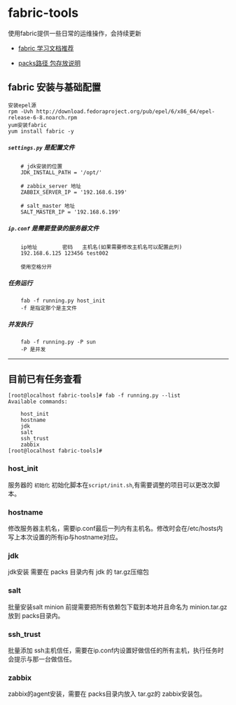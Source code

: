 # fabric-tools
使用fabric提供一些日常的运维操作，会持续更新<br>

* [fabric 学习文档推荐](http://fabric-chs.readthedocs.io/zh_CN/chs/tutorial.html "fabric 文档推荐") 

* [packs路径 包存放说明](https://github.com/s57445560/fabric-tools/tree/master/packs/README.md)

## fabric 安装与基础配置
```linux
安装epel源
rpm -Uvh http://download.fedoraproject.org/pub/epel/6/x86_64/epel-release-6-8.noarch.rpm
yum安装fabric
yum install fabric -y
```
##### `settings.py` 是配置文件

		# jdk安装的位置
		JDK_INSTALL_PATH = '/opt/'
		
		# zabbix_server 地址
		ZABBIX_SERVER_IP = '192.168.6.199'
		
		# salt_master 地址
		SALT_MASTER_IP = '192.168.6.199'

##### `ip.conf` 是需要登录的服务器文件

		ip地址        密码   主机名(如果需要修改主机名可以配置此列)
		192.168.6.125 123456 test002

		使用空格分开

##### 任务运行

		fab -f running.py host_init
		-f 是指定那个是主文件
##### 并发执行
		fab -f running.py -P sun
		-P 是并发

---

## 目前已有任务查看

```linux
[root@localhost fabric-tools]# fab -f running.py --list
Available commands:

    host_init
    hostname
    jdk
    salt
    ssh_trust
    zabbix
[root@localhost fabric-tools]# 
```

### host_init
服务器的 `初始化` 初始化脚本在`script/init.sh`,有需要调整的项目可以更改次脚本。<br>


### hostname
修改服务器主机名，需要ip.conf最后一列内有主机名。修改时会在/etc/hosts内写上本次设置的所有ip与hostname对应。<br>

### jdk
jdk安装 需要在 packs 目录内有 jdk 的 tar.gz压缩包<br>

### salt
批量安装salt minion 前提需要把所有依赖包下载到本地并且命名为 minion.tar.gz 放到 packs目录内。<br>

### ssh_trust
批量添加 ssh主机信任，需要在ip.conf内设置好做信任的所有主机，执行任务时会提示与那一台做信任。<br>

### zabbix
zabbix的agent安装，需要在 packs目录内放入 tar.gz的 zabbix安装包。<br>
